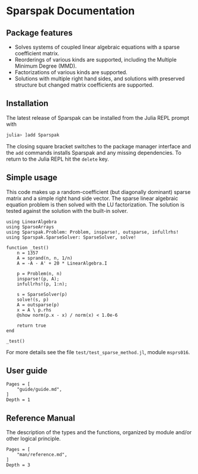 # Sparspak Documentation


## Package features

- Solves systems of coupled linear algebraic equations with a sparse coefficient matrix.
- Reorderings of various kinds are supported, including the Multiple Minimum Degree (MMD).
- Factorizations of various kinds are supported.
- Solutions with multiple right hand sides, and solutions with preserved structure but changed matrix coefficients are supported. 

## Installation

The latest release of Sparspak can be installed from the Julia REPL prompt with

```julia
julia> ]add Sparspak
```

The closing square bracket switches to the package manager interface and the `add`
commands installs Sparspak and any missing dependencies.  To return to the Julia
REPL hit the `delete` key.

## Simple usage

This code makes up a random-coefficient (but diagonally dominant) sparse matrix
and a simple right hand side vector. The sparse linear algebraic equation
problem is then solved with the LU factorization. The solution is tested
against the solution with the built-in solver.
```
using LinearAlgebra
using SparseArrays
using Sparspak.Problem: Problem, insparse!, outsparse, infullrhs!
using Sparspak.SparseSolver: SparseSolver, solve!

function _test()
    n = 1357
    A = sprand(n, n, 1/n)
    A = -A - A' + 20 * LinearAlgebra.I
    
    p = Problem(n, n)
    insparse!(p, A);
    infullrhs!(p, 1:n);
    
    s = SparseSolver(p)
    solve!(s, p)
    A = outsparse(p)
    x = A \ p.rhs
    @show norm(p.x - x) / norm(x) < 1.0e-6

    return true
end

_test()
```
For more details see the file `test/test_sparse_method.jl`, module `msprs016`.


## User guide

```@contents
Pages = [
    "guide/guide.md",
]
Depth = 1
```

## Reference Manual

The description of the types and the functions, organized by module and/or other logical principle.

```@contents
Pages = [
    "man/reference.md",
]
Depth = 3
```
